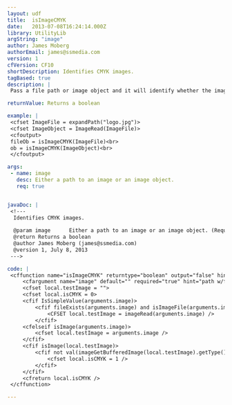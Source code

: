 ```yaml
---
layout: udf
title:  isImageCMYK
date:   2013-07-08T16:24:14.000Z
library: UtilityLib
argString: "image"
author: James Moberg
authorEmail: james@ssmedia.com
version: 1
cfVersion: CF10
shortDescription: Identifies CMYK images.
tagBased: true
description: |
 Pass a file path or image object and it will identify whether the image uses a CUSTOM (CMYK) color palette.

returnValue: Returns a boolean

example: |
 <cfset ImageFile = expandPath("logo.jpg")>
 <cfset ImageObject = ImageRead(ImageFile)>
 <cfoutput>
 fileOb = isImageCMYK(ImageFile)<br>
 ob = isImageCMYK(ImageObject)<br>
 </cfoutput>

args:
 - name: image
   desc: Either a path to an image or an image object.
   req: true


javaDoc: |
 <!---
  Identifies CMYK images.
  
  @param image      Either a path to an image or an image object. (Required)
  @return Returns a boolean 
  @author James Moberg (james@ssmedia.com) 
  @version 1, July 8, 2013 
 --->

code: |
 <cffunction name="isImageCMYK" returntype="boolean" output="false" hint="Returns a true/false indicator regarding if image uses CMYK (CUSTOM) palette.">
     <cfargument name="image" default="" required="true" hint="path w/file or image object" />
     <cfset local.testImage = "">
     <cfset local.isCMYK = 0>
     <cfif IsSimpleValue(arguments.image)>
         <cfif fileExists(arguments.image) and isImageFile(arguments.image)>
             <CFSET local.testImage = imageRead(arguments.image) />
         </cfif>
     <cfelseif isImage(arguments.image)>
         <cfset local.testImage = arguments.image />
     </cfif>
     <cfif isImage(local.testImage)>
         <cfif not val(imageGetBufferedImage(local.testImage).getType())>
             <cfset local.isCMYK = 1 />
         </cfif>
     </cfif>
     <cfreturn local.isCMYK />    
 </cffunction>

---
```


